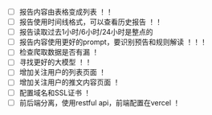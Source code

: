 - [ ] 报告内容由表格变成列表 ！！
- [ ] 报告使用时间线格式，可以查看历史报告 ！！
- [ ] 报告读取过去1小时/6小时/24小时是整点的
- [ ] 报告内容使用更好的prompt，要识别预告和规则解读 ！！！
- [ ] 检查爬取数据是否有漏 ！
- [ ] 寻找更好的大模型 ！！
- [ ] 增加关注用户的列表页面 ！
- [ ] 增加关注用户的推文内容页面 ！
- [ ] 配置域名和SSL证书 ！
- [ ] 前后端分离，使用restful api，前端配置在vercel ！
